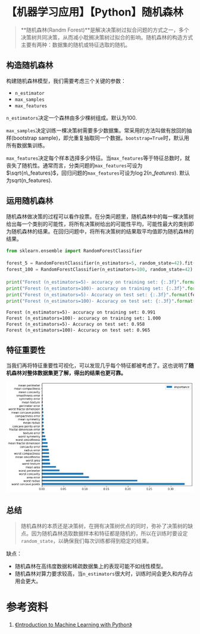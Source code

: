 # 【机器学习应用】【Python】随机森林

> **随机森林(Randm Forest)**是解决决策树过拟合问题的方式之一，多个决策树共同决策，从而减小耽搁决策树过拟合的影响。随机森林的构造方式主要有两种：数据集的随机或特征选取的随机。

## 构造随机森林
构建随机森林模型，我们需要考虑三个关键的参数：
* `n_estimator`
* `max_samples`
* `max_features`

`n_estimators`决定一个森林由多少棵树组成。默认为100.

`max_samples`决定训练一棵决策树需要多少数据集。常采用的方法叫做有放回的抽样(bootstrap sample)，即允重复抽取同一个数据。`bootstrap=True`时，默认用所有数据集训练。

`max_features`决定每个样本选择多少特征。当`max_features`等于特征总数时，就丧失了随机性。通常而言，分类问题的`max_features`可设为$\sqrt{n\_features}$，回归问题的`max_features`可设为$\log2(n\_features)$. 默认为sqrt(n\_features).

## 运用随机森林

随机森林做决策的过程可以看作投票。在分类问题里，随机森林中的每一棵决策树给出每一个类别的可能性，将所有决策树给出的可能性平均，可能性最大的类别即为随机森林的结果。在回归问题中，将所有决策树的结果取平均值即为随机森林的结果。

```python
from sklearn.ensemble import RandomForestClassifier

forest_5 = RandomForestClassifier(n_estimators=5, random_state=42).fit(X_train, y_train)
forest_100 = RandomForestClassifier(n_estimators=100, random_state=42).fit(X_train, y_train)

print("Forest (n_estimators=5)- accuracy on training set: {:.3f}".format(forest_5.score(X_train, y_train)))
print("Forest (n_estimators=100)- accuracy on training set: {:.3f}".format(forest_100.score(X_train, y_train)))
print("Forest (n_estimators=5)- Accuracy on test set: {:.3f}".format(forest_5.score(X_test, y_test)))
print("Forest (n_estimators=100)- Accuracy on test set: {:.3f}".format(forest_100.score(X_test, y_test)))
```
```
Forest (n_estimators=5)- accuracy on training set: 0.991
Forest (n_estimators=100)- accuracy on training set: 1.000
Forest (n_estimators=5)- Accuracy on test set: 0.958
Forest (n_estimators=100)- Accuracy on test set: 0.965
```

## 特征重要性
当我们再将特征重要性可视化，可以发现几乎每个特征都被考虑了。这也说明了**随机森林对整体数据集更了解，得出的结果也更可靠。**

![](pics/rf1.png)
## 总结
> 随机森林的本质还是决策树，在拥有决策树优点的同时，弥补了决策树的缺点。因为随机森林选取数据样本和特征都是随机的，所以在训练时要设定`random_state`，以确保我们每次训练都得到稳定的结果。

缺点：
* 随机森林在高纬度数据和稀疏数据集上的表现可能不如线性模型。
* 随机森林对算力要求较高，当`n_estimators`很大时，训练时间会更久和内存占用会更大。

# 参考资料
 1. [《Introduction to Machine Learning with Python》](https://learning.oreilly.com/library/view/introduction-to-machine/9781449369880/)